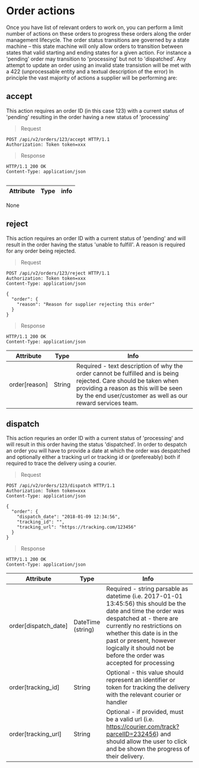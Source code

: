 # Order actions

Once you have list of relevant orders to work on, you can perform a limit number of actions on these orders to progress these orders along the order management lifecycle. The order status transitions are governed by a state machine – this state machine will only allow orders to transition between states that valid starting and ending states for a given action. For instance a 'pending' order may transition to 'processing' but not to 'dispatched'.
Any attempt to update an order using an invalid state transistion will be met with a 422 (unprocessable entity and a textual description of the error)
In principle the vast majority of actions a supplier will be performing are:

## accept

This action requires an order ID (in this case 123) with a current status of 'pending' resulting in the order having a new status of
'processing'

> Request

``` http
POST /api/v2/orders/123/accept HTTP/1.1
Authorization: Token token=xxx
```

> Response

``` http
HTTP/1.1 200 OK
Content-Type: application/json


```

Attribute | Type | info
--------- | ---- | ----
None

## reject

This action requires an order ID with a current status of 'pending'  and will result in the order having the status 'unable to fulfill'. A reason is required for any order being rejected.

> Request

``` http
POST /api/v2/orders/123/reject HTTP/1.1
Authorization: Token token=xxx
Content-Type: application/json

{
  "order": {
    "reason": "Reason for supplier rejecting this order"
  }
}
```

> Response

``` http
HTTP/1.1 200 OK
Content-Type: application/json
```

Attribute | Type | Info
--------- | ---- | ----
order\[reason\] | String | Required - text description of why the order cannot be fulfilled and is being rejected. Care should be taken when providing a reason as this will be seen by the end user/customer as well as our reward services team.

## dispatch

This action requries an order ID with a current status of 'processing' and will result in this order having the status 'dispatched'. In order to despatch an order you will have to provide a date at which the order was despatched and optionally either a tracking url or tracking id or (prefereably) both if required to trace the delivery using a courier.

> Request

``` http
POST /api/v2/orders/123/dispatch HTTP/1.1
Authorization: Token token=xxx
Content-Type: application/json

{
  "order": {
    "dispatch_date": "2018-01-09 12:34:56",
    "tracking_id": "",
    "tracking_url": "https://tracking.com/123456"
  }
}
```

> Response

``` http
HTTP/1.1 200 OK
Content-Type: application/json
```

Attribute | Type | Info
--------- | ---- | ----
order\[dispatch_date\] | DateTime (string) | Required - string parsable as datetime (i.e. 2017-01-01 13:45:56) this should be the date and time the order was despatched at - there are currently no restrictions on whether this date is in the past or present, however logically it should not be before the order was accepted for processing
order\[tracking_id\] | String | Optional - this value should represent an identifier or token for tracking the delivery with the relevant courier or handler
order\[tracking_url\] | String | Optional - if provided, must be a valid url (i.e. https://courier.com/track?parcelID=232456) and should allow the user to click and be shown the progress of their delivery.

